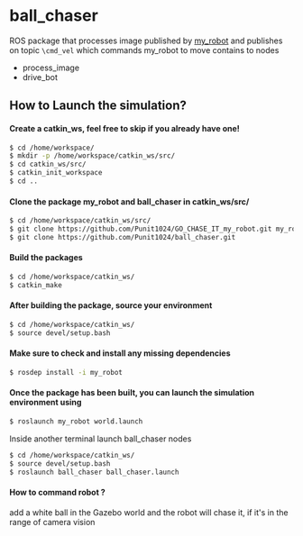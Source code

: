 # ball_chaser
ROS package that processes image published by [my_robot](https://github.com/Punit1024/GO_CHASE_IT_my_robot) and publishes on topic  `\cmd_vel` which commands my_robot to move
contains to nodes
- process_image
- drive_bot

## How to Launch the simulation?

#### Create a catkin_ws, feel free to skip if you already have one!
```sh
$ cd /home/workspace/
$ mkdir -p /home/workspace/catkin_ws/src/
$ cd catkin_ws/src/
$ catkin_init_workspace
$ cd ..
```

#### Clone the package my_robot and ball_chaser in catkin_ws/src/
```sh
$ cd /home/workspace/catkin_ws/src/
$ git clone https://github.com/Punit1024/GO_CHASE_IT_my_robot.git my_robot
$ git clone https://github.com/Punit1024/ball_chaser.git
```

#### Build the packages
```sh
$ cd /home/workspace/catkin_ws/ 
$ catkin_make
```

#### After building the package, source your environment
```sh
$ cd /home/workspace/catkin_ws/
$ source devel/setup.bash
```

#### Make sure to check and install any missing dependencies
```sh
$ rosdep install -i my_robot
```

#### Once the package has been built, you can launch the simulation environment using
```sh
$ roslaunch my_robot world.launch
```
 Inside another terminal launch ball_chaser nodes
```sh
$ cd /home/workspace/catkin_ws/
$ source devel/setup.bash
$ roslaunch ball_chaser ball_chaser.launch
```

#### How to command robot ?
add a white ball in the Gazebo world and the robot will chase it, if it's in the range of camera vision


